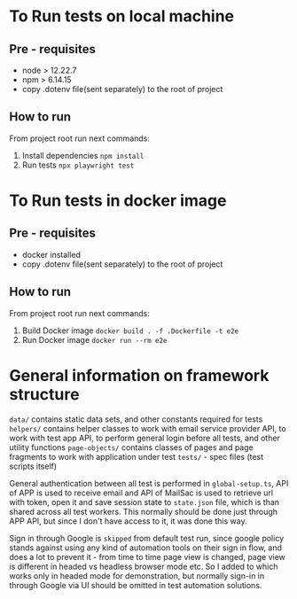 # To Run tests on local machine

## Pre - requisites
- node > 12.22.7
- npm > 6.14.15
- copy .dotenv file(sent separately) to the root of project

## How to run
From project root run next commands:
1. Install dependencies
``npm install``
2. Run tests 
``npx playwright test``

# To Run tests in docker image

## Pre - requisites
- docker installed
- copy .dotenv file(sent separately) to the root of project

## How to run
From project root run next commands:
1. Build Docker image
``docker build . -f .Dockerfile -t e2e``
2. Run Docker image
``docker run --rm e2e``

# General information on framework structure
``data/`` contains static data sets, and other constants required for tests
``helpers/`` contains helper classes to work with email service provider API, to work with test app API, to perform general login before all tests, and other utility functions
``page-objects/`` contains classes of pages and page fragments to work with application under test
``tests/`` - spec files (test scripts itself)

General authentication between all test is performed in ``global-setup.ts``, API of APP is used to receive email and API of MailSac is used to retrieve url with token, open it and save session state to ``state.json`` file, which is than shared across all test workers. This normally should be done just through APP API, but since I don't have access to it, it was done this way.

Sign in through Google is ``skipped`` from default test run, since google policy stands against using any kind of automation tools on their sign in flow, and does a lot to prevent it - from time to time page view is changed, page view is different in headed vs headless browser mode etc. So I added to which works only in headed mode for demonstration, but normally sign-in in through Google via UI should be omitted in test automation solutions.



